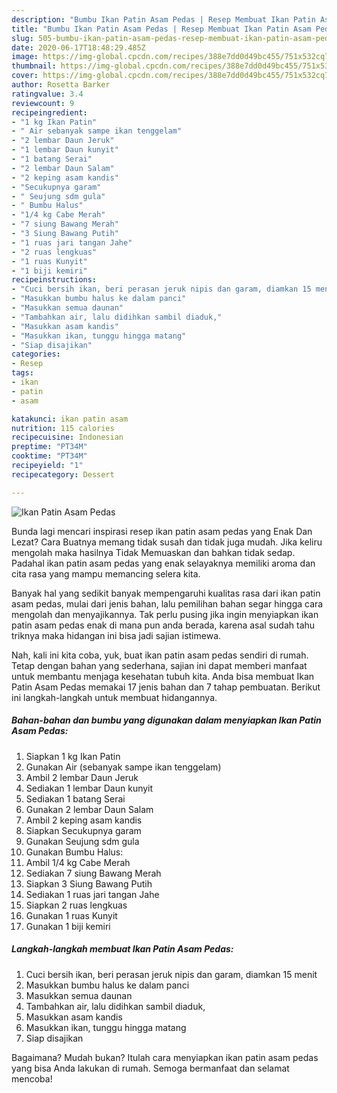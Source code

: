 ```yaml
---
description: "Bumbu Ikan Patin Asam Pedas | Resep Membuat Ikan Patin Asam Pedas Yang Lezat Sekali"
title: "Bumbu Ikan Patin Asam Pedas | Resep Membuat Ikan Patin Asam Pedas Yang Lezat Sekali"
slug: 505-bumbu-ikan-patin-asam-pedas-resep-membuat-ikan-patin-asam-pedas-yang-lezat-sekali
date: 2020-06-17T18:48:29.485Z
image: https://img-global.cpcdn.com/recipes/388e7dd0d49bc455/751x532cq70/ikan-patin-asam-pedas-foto-resep-utama.jpg
thumbnail: https://img-global.cpcdn.com/recipes/388e7dd0d49bc455/751x532cq70/ikan-patin-asam-pedas-foto-resep-utama.jpg
cover: https://img-global.cpcdn.com/recipes/388e7dd0d49bc455/751x532cq70/ikan-patin-asam-pedas-foto-resep-utama.jpg
author: Rosetta Barker
ratingvalue: 3.4
reviewcount: 9
recipeingredient:
- "1 kg Ikan Patin"
- " Air sebanyak sampe ikan tenggelam"
- "2 lembar Daun Jeruk"
- "1 lembar Daun kunyit"
- "1 batang Serai"
- "2 lembar Daun Salam"
- "2 keping asam kandis"
- "Secukupnya garam"
- " Seujung sdm gula"
- " Bumbu Halus"
- "1/4 kg Cabe Merah"
- "7 siung Bawang Merah"
- "3 Siung Bawang Putih"
- "1 ruas jari tangan Jahe"
- "2 ruas lengkuas"
- "1 ruas Kunyit"
- "1 biji kemiri"
recipeinstructions:
- "Cuci bersih ikan, beri perasan jeruk nipis dan garam, diamkan 15 menit"
- "Masukkan bumbu halus ke dalam panci"
- "Masukkan semua daunan"
- "Tambahkan air, lalu didihkan sambil diaduk,"
- "Masukkan asam kandis"
- "Masukkan ikan, tunggu hingga matang"
- "Siap disajikan"
categories:
- Resep
tags:
- ikan
- patin
- asam

katakunci: ikan patin asam 
nutrition: 115 calories
recipecuisine: Indonesian
preptime: "PT34M"
cooktime: "PT34M"
recipeyield: "1"
recipecategory: Dessert

---
```



![Ikan Patin Asam Pedas](https://img-global.cpcdn.com/recipes/388e7dd0d49bc455/751x532cq70/ikan-patin-asam-pedas-foto-resep-utama.jpg)

Bunda lagi mencari inspirasi resep ikan patin asam pedas yang Enak Dan Lezat? Cara Buatnya memang tidak susah dan tidak juga mudah. Jika keliru mengolah maka hasilnya Tidak Memuaskan dan bahkan tidak sedap. Padahal ikan patin asam pedas yang enak selayaknya memiliki aroma dan cita rasa yang mampu memancing selera kita.



Banyak hal yang sedikit banyak mempengaruhi kualitas rasa dari ikan patin asam pedas, mulai dari jenis bahan, lalu pemilihan bahan segar hingga cara mengolah dan menyajikannya. Tak perlu pusing jika ingin menyiapkan ikan patin asam pedas enak di mana pun anda berada, karena asal sudah tahu triknya maka hidangan ini bisa jadi sajian istimewa.


Nah, kali ini kita coba, yuk, buat ikan patin asam pedas sendiri di rumah. Tetap dengan bahan yang sederhana, sajian ini dapat memberi manfaat untuk membantu menjaga kesehatan tubuh kita. Anda bisa membuat Ikan Patin Asam Pedas memakai 17 jenis bahan dan 7 tahap pembuatan. Berikut ini langkah-langkah untuk membuat hidangannya.

<!--inarticleads1-->

##### Bahan-bahan dan bumbu yang digunakan dalam menyiapkan Ikan Patin Asam Pedas:

1. Siapkan 1 kg Ikan Patin
1. Gunakan  Air (sebanyak sampe ikan tenggelam)
1. Ambil 2 lembar Daun Jeruk
1. Sediakan 1 lembar Daun kunyit
1. Sediakan 1 batang Serai
1. Gunakan 2 lembar Daun Salam
1. Ambil 2 keping asam kandis
1. Siapkan Secukupnya garam
1. Gunakan  Seujung sdm gula
1. Gunakan  Bumbu Halus:
1. Ambil 1/4 kg Cabe Merah
1. Sediakan 7 siung Bawang Merah
1. Siapkan 3 Siung Bawang Putih
1. Sediakan 1 ruas jari tangan Jahe
1. Siapkan 2 ruas lengkuas
1. Gunakan 1 ruas Kunyit
1. Gunakan 1 biji kemiri




<!--inarticleads2-->

##### Langkah-langkah membuat Ikan Patin Asam Pedas:

1. Cuci bersih ikan, beri perasan jeruk nipis dan garam, diamkan 15 menit
1. Masukkan bumbu halus ke dalam panci
1. Masukkan semua daunan
1. Tambahkan air, lalu didihkan sambil diaduk,
1. Masukkan asam kandis
1. Masukkan ikan, tunggu hingga matang
1. Siap disajikan




Bagaimana? Mudah bukan? Itulah cara menyiapkan ikan patin asam pedas yang bisa Anda lakukan di rumah. Semoga bermanfaat dan selamat mencoba!
